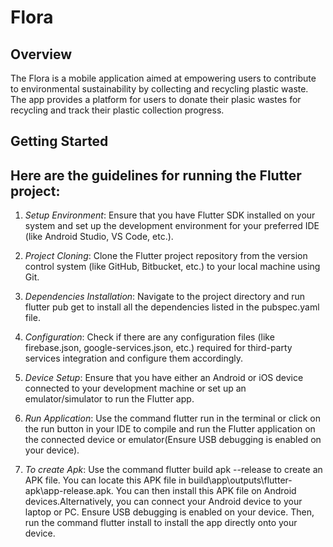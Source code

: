 # Flora

## Overview
The Flora is a mobile application aimed at empowering users to contribute to environmental sustainability by collecting and recycling plastic waste. The app provides a platform for users to donate their plasic wastes for recycling and track their plastic collection progress.


## Getting Started

## Here are the guidelines for running the Flutter project:

1. *Setup Environment*: 
Ensure that you have Flutter SDK installed on your system and set up the development environment for your preferred IDE (like Android Studio, VS Code, etc.).

2. *Project Cloning*: 
Clone the Flutter project repository from the version control system (like GitHub, Bitbucket, etc.) to your local machine using Git.

3. *Dependencies Installation*: 
Navigate to the project directory and run flutter pub get to install all the dependencies listed in the pubspec.yaml file.

4. *Configuration*: 
Check if there are any configuration files (like firebase.json, google-services.json, etc.) required for third-party services integration and configure them accordingly.

5. *Device Setup*: 
Ensure that you have either an Android or iOS device connected to your development machine or set up an emulator/simulator to run the Flutter app.

6. *Run Application*: 
Use the command flutter run in the terminal or click on the run button in your IDE to compile and run the Flutter application on the connected device or emulator(Ensure USB debugging is enabled on your device).

7. *To create Apk*: 
 Use the command flutter build apk --release to create an APK file. You can locate this APK file in build\app\outputs\flutter-apk\app-release.apk. You can then install this APK file on Android devices.Alternatively, you can connect your Android device to your laptop or PC. Ensure USB debugging is enabled on your device. Then, run the command flutter install to install the app directly onto your device.


 
